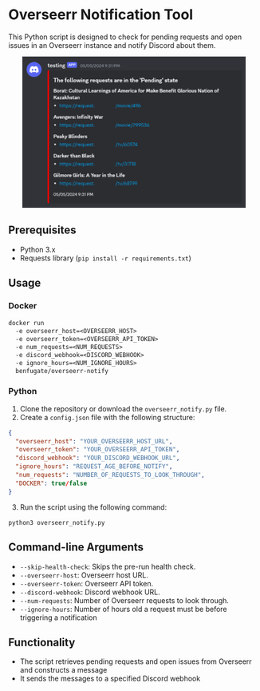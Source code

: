 # Overseerr Notification Tool

This Python script is designed to check for pending requests and open issues in an Overseerr instance and notify Discord about them.

<center>
<img src="https://github.com/benfugate/Overseerr-Notify/blob/main/.github/resources/sample.png?raw=true" width="448" height="303">
</center>

## Prerequisites

- Python 3.x
- Requests library (`pip install -r requirements.txt`)

## Usage

### Docker

```shell
docker run
  -e overseerr_host=<OVERSEERR_HOST>
  -e overseerr_token=<OVERSEERR_API_TOKEN>
  -e num_requests=<NUM_REQUESTS>
  -e discord_webhook=<DISCORD_WEBHOOK>
  -e ignore_hours=<NUM_IGNORE_HOURS>
  benfugate/overseerr-notify
```

### Python

1. Clone the repository or download the `overseerr_notify.py` file.
2. Create a `config.json` file with the following structure:

```json
{
  "overseerr_host": "YOUR_OVERSEERR_HOST_URL",
  "overseerr_token": "YOUR_OVERSEERR_API_TOKEN",
  "discord_webhook": "YOUR_DISCORD_WEBHOOK_URL",
  "ignore_hours": "REQUEST_AGE_BEFORE_NOTIFY",
  "num_requests": "NUMBER_OF_REQUESTS_TO_LOOK_THROUGH",
  "DOCKER": true/false
}
```

3. Run the script using the following command:
```commandline
python3 overseerr_notify.py
```

## Command-line Arguments
- `--skip-health-check`: Skips the pre-run health check.
- `--overseerr-host`: Overseerr host URL.
- `--overseerr-token`: Overseerr API token.
- `--discord-webhook`: Discord webhook URL.
- `--num-requests`: Number of Overseerr requests to look through.
- `--ignore-hours`: Number of hours old a request must be before triggering a notification

## Functionality
- The script retrieves pending requests and open issues from Overseerr and constructs a message
- It sends the messages to a specified Discord webhook